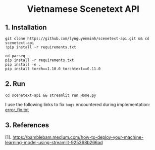 # <center>Vietnamese Scenetext API</center>

## 1. Installation
```
git clone https://github.com/lynguyenminh/scenetext-api.git && cd scenetext-api
!pip install -r requirements.txt

cd parseq
pip install -r requirements.txt
pip install -e .
pip install torch==1.10.0 torchtext==0.11.0
```


## 2. Run 

```
cd scenetext-api && streamlit run Home.py
```

I use the following links to fix `bugs` encountered during implementation: [error_fix.txt](error_fix.txt)

## 3. References
[1]. https://bamblebam.medium.com/how-to-deploy-your-machine-learning-model-using-streamlit-925368b266ad